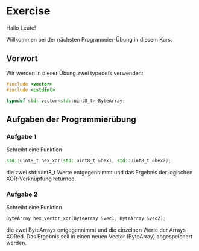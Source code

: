 # Exercise

Hallo Leute!

Willkommen bei der nächsten Programmier-Übung in diesem Kurs.

## Vorwort

Wir werden in dieser Übung zwei typedefs verwenden:

```cpp
#include <vector>
#include <cstdint>

typedef std::vector<std::uint8_t> ByteArray;
```

## Aufgaben der Programmierübung

### Aufgabe 1

Schreibt eine Funktion

```cpp
std::uint8_t hex_xor(std::uint8_t &hex1, std::uint8_t &hex2);
```

die zwei std::uint8_t Werte entgegennimmt und das Ergebnis der logischen XOR-Verknüpfung returned.

### Aufgabe 2

Schreibt eine Funktion

```cpp
ByteArray hex_vector_xor(ByteArray &vec1, ByteArray &vec2);
```

die zwei ByteArrays entgegennimmt und die einzelnen Werte der Arrays XORed. Das Ergebnis soll in einen neuen Vector (ByteArray) abgespeichert werden.
